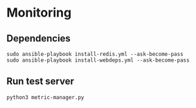 # Monitoring

## Dependencies

    sudo ansible-playbook install-redis.yml --ask-become-pass
    sudo ansible-playbook install-webdeps.yml --ask-become-pass

## Run test server

    python3 metric-manager.py
